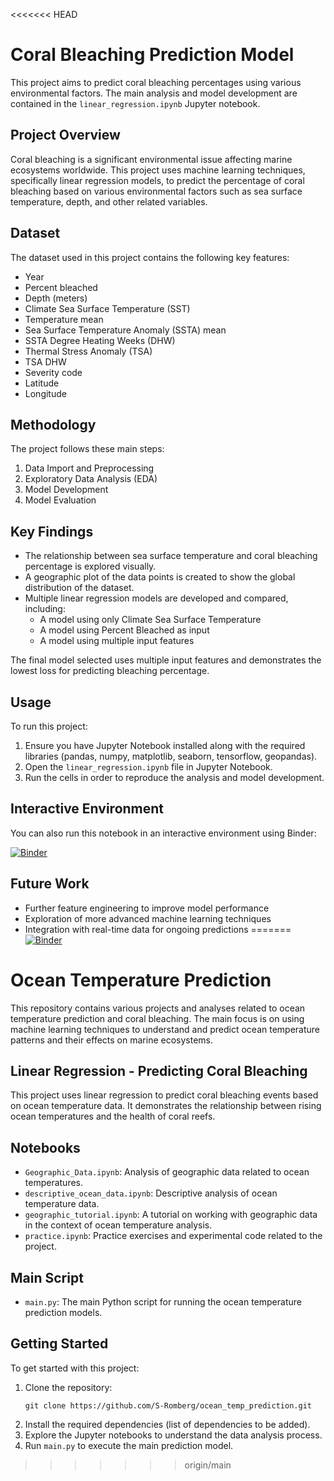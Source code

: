 <<<<<<< HEAD
# Coral Bleaching Prediction Model

This project aims to predict coral bleaching percentages using various environmental factors. The main analysis and model development are contained in the `linear_regression.ipynb` Jupyter notebook.

## Project Overview

Coral bleaching is a significant environmental issue affecting marine ecosystems worldwide. This project uses machine learning techniques, specifically linear regression models, to predict the percentage of coral bleaching based on various environmental factors such as sea surface temperature, depth, and other related variables.

## Dataset

The dataset used in this project contains the following key features:
- Year
- Percent bleached
- Depth (meters)
- Climate Sea Surface Temperature (SST)
- Temperature mean
- Sea Surface Temperature Anomaly (SSTA) mean
- SSTA Degree Heating Weeks (DHW)
- Thermal Stress Anomaly (TSA)
- TSA DHW
- Severity code
- Latitude
- Longitude

## Methodology

The project follows these main steps:

1. Data Import and Preprocessing
2. Exploratory Data Analysis (EDA)
3. Model Development
4. Model Evaluation

## Key Findings

- The relationship between sea surface temperature and coral bleaching percentage is explored visually.
- A geographic plot of the data points is created to show the global distribution of the dataset.
- Multiple linear regression models are developed and compared, including:
  - A model using only Climate Sea Surface Temperature
  - A model using Percent Bleached as input
  - A model using multiple input features

The final model selected uses multiple input features and demonstrates the lowest loss for predicting bleaching percentage.

## Usage

To run this project:

1. Ensure you have Jupyter Notebook installed along with the required libraries (pandas, numpy, matplotlib, seaborn, tensorflow, geopandas).
2. Open the `linear_regression.ipynb` file in Jupyter Notebook.
3. Run the cells in order to reproduce the analysis and model development.

## Interactive Environment

You can also run this notebook in an interactive environment using Binder:

[![Binder](https://mybinder.org/badge_logo.svg)](https://mybinder.org/v2/gh/S-Romberg/ocean_temp_prediction/HEAD)

## Future Work

- Further feature engineering to improve model performance
- Exploration of more advanced machine learning techniques
- Integration with real-time data for ongoing predictions
=======
[![Binder](https://mybinder.org/badge_logo.svg)](https://mybinder.org/v2/gh/S-Romberg/ocean_temp_prediction/HEAD)

# Ocean Temperature Prediction

This repository contains various projects and analyses related to ocean temperature prediction and coral bleaching. The main focus is on using machine learning techniques to understand and predict ocean temperature patterns and their effects on marine ecosystems.

## Linear Regression - Predicting Coral Bleaching

This project uses linear regression to predict coral bleaching events based on ocean temperature data. It demonstrates the relationship between rising ocean temperatures and the health of coral reefs.

## Notebooks

- `Geographic_Data.ipynb`: Analysis of geographic data related to ocean temperatures.
- `descriptive_ocean_data.ipynb`: Descriptive analysis of ocean temperature data.
- `geographic_tutorial.ipynb`: A tutorial on working with geographic data in the context of ocean temperature analysis.
- `practice.ipynb`: Practice exercises and experimental code related to the project.

## Main Script

- `main.py`: The main Python script for running the ocean temperature prediction models.

## Getting Started

To get started with this project:

1. Clone the repository:
   ```
   git clone https://github.com/S-Romberg/ocean_temp_prediction.git
   ```
2. Install the required dependencies (list of dependencies to be added).
3. Explore the Jupyter notebooks to understand the data analysis process.
4. Run `main.py` to execute the main prediction model.

>>>>>>> origin/main
